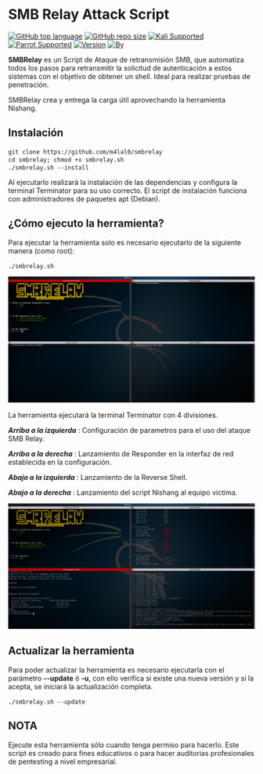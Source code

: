# SMB Relay Attack Script

[![GitHub top language](https://img.shields.io/github/languages/top/m4lal0/smbrelay?logo=gnu-bash&style=flat-square)](#)
[![GitHub repo size](https://img.shields.io/github/repo-size/m4lal0/smbrelay?logo=webpack&style=flat-square)](#)
[![Kali Supported](https://img.shields.io/badge/Kali-Supported-blue?style=flat-square&logo=linux)](#)
[![Parrot Supported](https://img.shields.io/badge/Parrot-Supported-blue?style=flat-square&logo=linux)](#)
[![Version](https://img.shields.io/badge/Version-1.0.1-blue?style=flat-square)](#)
[![By](https://img.shields.io/badge/By-m4lal0-green?style=flat-square&logo=github)](#)

**SMBRelay** es un Script de Ataque de retransmisión SMB, que automatiza todos los pasos para retransmitir la solicitud de autenticación a estos sistemas con el objetivo de obtener un shell. Ideal para realizar pruebas de penetración.

SMBRelay crea y entrega la carga útil aprovechando la herramienta Nishang.

## Instalación

```
git clone https://github.com/m4lal0/smbrelay
cd smbrelay; chmod +x smbrelay.sh
./smbrelay.sh --install
```

Al ejecutarlo realizará la instalación de las dependencias y configura la terminal Terminator para su uso correcto. El script de instalación funciona con administradores de paquetes apt (Debian).


## ¿Cómo ejecuto la herramienta?

Para ejecutar la herramienta solo es necesario ejecutarlo de la siguiente manera (como root):

```
./smbrelay.sh
```

![SMBRelay](./images/smbrelay.png)

La herramienta ejecutará la terminal Terminator con 4 divisiones.

***Arriba a la izquierda*** : Configuración de parametros para el uso del ataque SMB Relay.

***Arriba a la derecha*** : Lanzamiento de Responder en la interfaz de red establecida en la configuración.

***Abajo a la izquierda*** : Lanzamiento de la Reverse Shell.

***Abajo a la derecha*** : Lanzamiento del script Nishang al equipo victima.

![SMBRelay](./images/smbrelay3.png)

## Actualizar la herramienta

Para poder actualizar la herramienta es necesario ejecutarla con el parámetro **--update** ó **-u**, con ello verifica si existe una nueva versión y si la acepta, se iniciará la actualización completa.

```
./smbrelay.sh --update
```

## NOTA

Ejecute esta herramienta sólo cuando tenga permiso para hacerlo. Este script es creado para fines educativos o para hacer auditorias profesionales de pentesting a nivel empresarial.